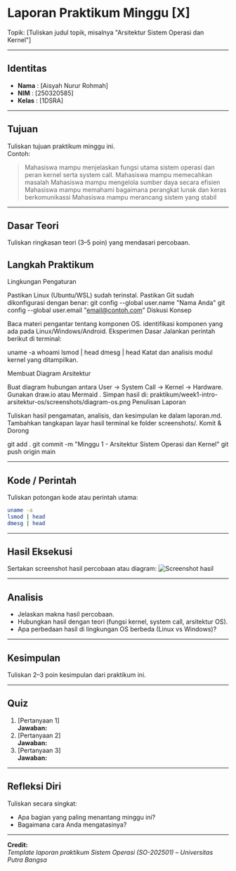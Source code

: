 
# Laporan Praktikum Minggu [X]
Topik: [Tuliskan judul topik, misalnya "Arsitektur Sistem Operasi dan Kernel"]

---

## Identitas
- **Nama**  : [Aisyah Nurur Rohmah]  
- **NIM**   : [250320585]  
- **Kelas** : [1DSRA]

---

## Tujuan
Tuliskan tujuan praktikum minggu ini.  
Contoh:  
> Mahasiswa mampu menjelaskan fungsi utama sistem operasi dan peran kernel serta system call.
> Mahasiswa mampu memecahkan masalah
> Mahasiswa mampu mengelola sumber daya secara efisien
> Mahasiswa mampu memahami bagaimana perangkat lunak dan keras berkomunikassi
> Mahasiswa mampu merancang sistem yang stabil
---

## Dasar Teori
Tuliskan ringkasan teori (3–5 poin) yang mendasari percobaan.



## Langkah Praktikum
Lingkungan Pengaturan

Pastikan Linux (Ubuntu/WSL) sudah terinstal.
Pastikan Git sudah dikonfigurasi dengan benar:
git config --global user.name "Nama Anda"
git config --global user.email "email@contoh.com"
Diskusi Konsep

Baca materi pengantar tentang komponen OS.
identifikasi komponen yang ada pada Linux/Windows/Android.
Eksperimen Dasar Jalankan perintah berikut di terminal:

uname -a
whoami
lsmod | head
dmesg | head
Katat dan analisis modul kernel yang ditampilkan.

Membuat Diagram Arsitektur

Buat diagram hubungan antara User → System Call → Kernel → Hardware.
Gunakan draw.io atau Mermaid .
Simpan hasil di:
praktikum/week1-intro-arsitektur-os/screenshots/diagram-os.png
Penulisan Laporan

Tuliskan hasil pengamatan, analisis, dan kesimpulan ke dalam laporan.md.
Tambahkan tangkapan layar hasil terminal ke folder screenshots/.
Komit & Dorong

git add .
git commit -m "Minggu 1 - Arsitektur Sistem Operasi dan Kernel"
git push origin main

---

## Kode / Perintah
Tuliskan potongan kode atau perintah utama:
```bash
uname -a
lsmod | head
dmesg | head
```

---

## Hasil Eksekusi
Sertakan screenshot hasil percobaan atau diagram:
![Screenshot hasil](screenshots/example.png)

---

## Analisis
- Jelaskan makna hasil percobaan.  
- Hubungkan hasil dengan teori (fungsi kernel, system call, arsitektur OS).  
- Apa perbedaan hasil di lingkungan OS berbeda (Linux vs Windows)?  

---

## Kesimpulan
Tuliskan 2–3 poin kesimpulan dari praktikum ini.

---

## Quiz
1. [Pertanyaan 1]  
   **Jawaban:**  
2. [Pertanyaan 2]  
   **Jawaban:**  
3. [Pertanyaan 3]  
   **Jawaban:**  

---

## Refleksi Diri
Tuliskan secara singkat:
- Apa bagian yang paling menantang minggu ini?  
- Bagaimana cara Anda mengatasinya?  

---

**Credit:**  
_Template laporan praktikum Sistem Operasi (SO-202501) – Universitas Putra Bangsa_
